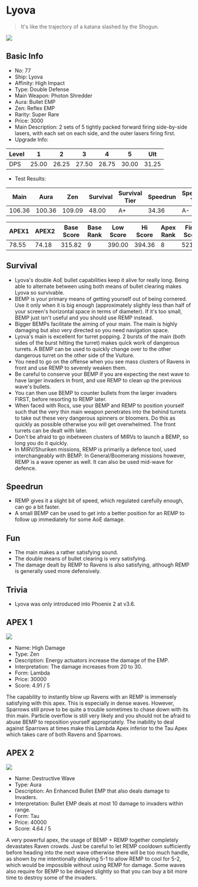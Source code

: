 # Lyova

> It's like the trajectory of a katana slashed by the Shogun.

<img src="/ships/ship_77.png" style={{zoom:1}}/>

## Basic Info

- No: 77
- Ship: Lyova
- Affinity: High Impact
- Type: Double Defense
- Main Weapon: Photon Shredder
- Aura: Bullet EMP
- Zen: Reflex EMP
- Rarity: Super Rare
- Price: 3000
- Main Description: 2 sets of 5 tightly packed forward firing side-by-side lasers, with each set on each side, and the outer lasers firing first.
- Upgrade Info: 

| Level | 1 | 2 | 3 | 4 | 5 | Ult |
|--|--|--|--|--|--|--|
| DPS | 25.00 | 26.25 | 27.50 | 28.75 | 30.00 | 31.25 |

- Test Results: 

| Main | Aura | Zen | Survival | Survival Tier | Speedrun | Speedrun Tier | Fun | Fun Tier |
|--|--|--|--|--|--|--|--|--|
| 106.36 | 100.36 | 109.09 | 48.00 | A+ | 34.36 | A- | 44.73 | A+ |

| APEX1 | APEX2 | Base Score | Base Rank | Low Score | Hi Score | Apex Rank | Final Score | FinalRank |
|--|--|--|--|--|--|--|--|--|
| 78.55 | 74.18 | 315.82 | 9 | 390.00 | 394.36 | 8 | 521.45 | 7 |

## Survival

- Lyova's double AoE bullet capabilities keep it alive for really long. Being able to alternate between using both means of bullet clearing makes Lyova so survivable.
- BEMP is your primary means of getting yourself out of being cornered. Use it only when it is big enough (approximately slightly less than half of your screen's horizontal space in terms of diameter). If it's too small, BEMP just isn't useful and you should use REMP instead.
- Bigger BEMPs facilitate the aiming of your main. The main is highly damaging but also very directed so you need navigation space.
- Lyova's main is excellent for turret popping. 2 bursts of the main (both sides of the burst hitting the turret) makes quick work of dangerous turrets. A BEMP can be used to quickly change over to the other dangerous turret on the other side of the Vulture.
- You need to go on the offense when you see mass clusters of Ravens in front and use REMP to severely weaken them.
- Be careful to conserve your BEMP if you are expecting the next wave to have larger invaders in front, and use REMP to clean up the previous wave's bullets.
- You can then use BEMP to counter bullets from the larger invaders FIRST, before resorting to REMP later.
- When faced with Rocs, use your BEMP and REMP to position yourself such that the very thin main weapon penetrates into the behind turrets to take out these very dangerous spinners or bloomers. Do this as quickly as possible otherwise you will get overwhelmed. The front turrets can be dealt with later.
- Don't be afraid to go inbetween clusters of MIRVs to launch a BEMP, so long you do it quickly.
- In MIRV/Shuriken missions, REMP is primarily a defence tool, used interchangeably with BEMP. In General/Boomerang missions however, REMP is a wave opener as well. It can also be used mid-wave for defence.

## Speedrun

- REMP gives it a slight bit of speed, which regulated carefully enough, can go a bit faster.
- A small BEMP can be used to get into a better position for an REMP to follow up immediately for some AoE damage.

## Fun

- The main makes a rather satisfying sound.
- The double means of bullet clearing is very satisfying.
- The damage dealt by REMP to Ravens is also satisfying, although REMP is generally used more defensively.

## Trivia

- Lyova was only introduced into Phoenix 2 at v3.6.

## APEX 1

<img src="/ships/ship_77_apex_1.png" style={{zoom:1}}/>

- Name: High Damage
- Type: Zen
- Description: Energy actuators increase the damage of the EMP.
- Interpretation: The damage increases from 20 to 30.
- Form: Lambda
- Price: 30000
- Score: 4.91 / 5

The capability to instantly blow up Ravens with an REMP is immensely satisfying with this apex. This is especially in dense waves. However, Sparrows still prove to be quite a trouble sometimes to chase down with its thin main. Particle overflow is still very likely and you should not be afraid to abuse BEMP to reposition yourself appropriately. The inability to deal against Sparrows at times make this Lambda Apex inferior to the Tau Apex which takes care of both Ravens and Sparrows.

## APEX 2

<img src="/ships/ship_77_apex_2.png" style={{zoom:1}}/>

- Name: Destructive Wave
- Type: Aura
- Description: An Enhanced Bullet EMP that also deals damage to Invaders.
- Interpretation: Bullet EMP deals at most 10 damage to invaders within range.
- Form: Tau
- Price: 40000
- Score: 4.64 / 5

A very powerful apex, the usage of BEMP + REMP together completely devastates Raven crowds. Just be careful to let REMP cooldown sufficiently before heading into the next wave otherwise there will be too much handle, as shown by me intentionally delaying 5-1 to allow REMP to cool for 5-2, which would be impossible without using REMP for damage. Some waves also require for BEMP to be delayed slightly so that you can buy a bit more time to destroy some of the invaders.
